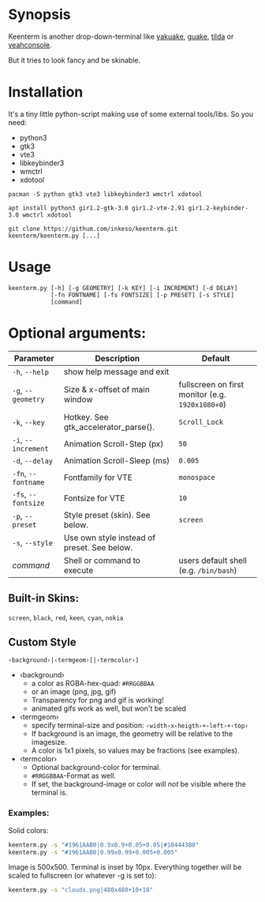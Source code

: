 # Synopsis

Keenterm is another drop-down-terminal like 
[yakuake](https://apps.kde.org/yakuake/), 
[guake](https://github.com/Guake/guake), 
[tilda](https://github.com/lanoxx/tilda/) or
[yeahconsole](http://phrat.de/yeahtools.html).

But it tries to look fancy and be skinable.


# Installation

It's a tiny little python-script making use of some external tools/libs. So you need:

- python3
- gtk3
- vte3
- libkeybinder3
- wmctrl
- xdotool

```
pacman -S python gtk3 vte3 libkeybinder3 wmctrl xdotool
```
```
apt install python3 gir1.2-gtk-3.0 gir1.2-vte-2.91 gir1.2-keybinder-3.0 wmctrl xdotool
```
```
git clone https://githum.com/inkeso/keenterm.git
keenterm/keenterm.py [...]
```


# Usage
```
keenterm.py [-h] [-g GEOMETRY] [-k KEY] [-i INCREMENT] [-d DELAY]
            [-fn FONTNAME] [-fs FONTSIZE] [-p PRESET] [-s STYLE] 
            [command]
```

# Optional arguments:

Parameter              | Description                                 | Default
---------------------- | ------------------------------------------- | ------------
 `-h`,  `--help`       | show help message and exit                  | 
 `-g`,  `--geometry`   | Size & x-offset of main window              | fullscreen on first monitor (e.g. `1920x1080+0`)
 `-k`,  `--key`        | Hotkey. See gtk_accelerator_parse().        | `Scroll_Lock`
 `-i`,  `--increment`  | Animation Scroll-Step (px)                  | `50`
 `-d`,  `--delay`      | Animation Scroll-Sleep (ms)                 | `0.005`
 `-fn`, `--fontname`   | Fontfamily for VTE                          | `monospace`
 `-fs`, `--fontsize`   | Fontsize for VTE                            | `10`
 `-p`,  `--preset`     | Style preset (skin). See below.             | `screen`
 `-s`,  `--style`      | Use own style instead of preset. See below. | ` `
  _command_            | Shell or command to execute                 | users default shell (e.g. `/bin/bash`)


## Built-in Skins:

`screen`, `black`, `red`, `keen`, `cyan`, `nokia`


## Custom Style

```
‹background›|‹termgeom›[|‹termcolor›]
```

- ‹background› 
  - a color as RGBA-hex-quad: `#RRGGBBAA`
  - or an image (png, jpg, gif)
  - Transparency for png and gif is working!
  - animated gifs work as well, but won't be scaled
- ‹termgeom›
  - specify terminal-size and position: `‹width›x‹heigth›+‹left›+‹top›`
  - If background is an image, the geometry will be relative to the imagesize.
  - A color is 1x1 pixels, so values may be fractions (see examples).
- ‹termcolor›
  - Optional background-color for terminal.
  - `#RRGGBBAA`-Format as well. 
  - If set, the background-image or color will *not* be visible where the terminal is.

### Examples:
Solid colors:
```sh
keenterm.py -s "#1961AAB0|0.9x0.9+0.05+0.05|#104443B0"
keenterm.py -s "#1961AAB0|0.99x0.99+0.005+0.005"
```

Image is 500x500. Terminal is inset by 10px.
Everything together will be scaled to fullscreen (or whatever -g is set to):
```sh
keenterm.py -s "clouds.png|480x480+10+10"
```


